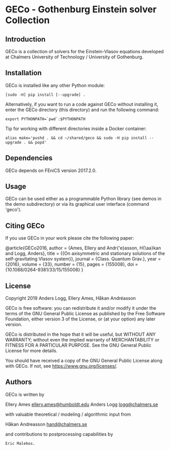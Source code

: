 # GECo - Gothenburg Einstein solver Collection

## Introduction

GECo is a collection of solvers for the Einstein-Vlasov equations
developed at Chalmers University of Technology / University of
Gothenburg.

## Installation

GECo is installed like any other Python module:

    [sudo -H] pip install [--upgrade] .

Alternatively, if you want to run a code against GECo without
installing it, enter the GECo directory (this directory) and
run the following command:

    export PYTHONPATH=`pwd`:$PYTHONPATH

Tip for working with different directories inside a Docker container:

    alias make='pushd . && cd ~/shared/geco && sudo -H pip install --upgrade . && popd'

## Dependencies

GECo depends on FEniCS version 2017.2.0.

## Usage

GECo can be used either as a programmable Python library (see demos in
the demo subdirectory) or via its graphical user interface (command 'geco').

## Citing GECo

If you use GECo in your work please cite the following paper:

@article{GECo2016,
    author = {Ames, Ellery and Andr{\'e}asson, H{\aa}kan and Logg, Anders},
    title = {{On axisymmetric and stationary solutions of the self-gravitating  Vlasov system}},
    journal = {Class. Quantum Grav.},
    year = {2016},
    volume = {33},
    number = {15},
    pages = {155008},
    doi = {10.1088/0264-9381/33/15/155008}
}

## License

Copyright 2019 Anders Logg, Ellery Ames, Håkan Andréasson

GECo is free software: you can redistribute it and/or modify it under the terms of the GNU General Public License as published by the Free Software Foundation, either version 3 of the License, or (at your option) any later version.

GECo is distributed in the hope that it will be useful, but WITHOUT ANY WARRANTY; without even the implied warranty of MERCHANTABILITY or FITNESS FOR A PARTICULAR PURPOSE. See the GNU General Public License for more details.

You should have received a copy of the GNU General Public License along with GECo. If not, see <https://www.gnu.org/licenses/>.

## Authors

GECo is written by

   Ellery Ames <ellery.ames@humboldt.edu>
   Anders Logg <logg@chalmers.se>

with valuable theoretical / modeling / algorithmic input from

   Håkan Andreasson <hand@chalmers.se>

and contributions to postprocessing capabilities by

    Eric Malekos.
